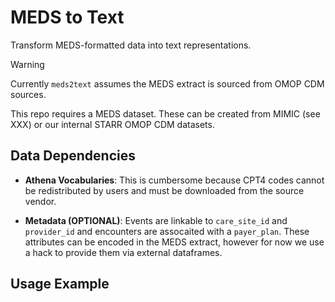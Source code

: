 # MEDS to Text 
Transform MEDS-formatted data into text representations. 

> [!WARNING]  
> Currently `meds2text` assumes the MEDS extract is sourced from OMOP CDM sources.

This repo requires a MEDS dataset. These can be created from MIMIC (see XXX) or our 
internal STARR OMOP CDM datasets.  


## Data Dependencies 

- **Athena Vocabularies**: This is cumbersome because CPT4 codes cannot be redistributed by users and must be downloaded from the source vendor. 

- **Metadata (OPTIONAL)**: Events are linkable to `care_site_id` and `provider_id` and encounters are assocaited with a `payer_plan`. These attributes can be encoded in the MEDS extract, however for now we use a hack to provide them via external dataframes. 

## Usage Example

